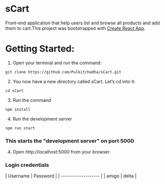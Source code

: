 # sCart

Front-end application that help users list and browse all products and add them to cart.This project was bootstrapped with [Create React App](https://github.com/facebook/create-react-app).

# Getting Started:

1) Open your terminal and run the command:

```
git clone https://github.com/Pulkitchadha/sCart.git
```

2) You now have a new directory called sCart. Let’s cd into it:

```
cd sCart
```

3) Run the command

```
npm install
```

4) Run the development server

```
npm run start
```

### This starts the "development server"  on port 5000

4) Open http://localhost:5000 from your browser.

### Login credentials

| Username | Password |
| ------------------- |
| amigo    | delta    | 